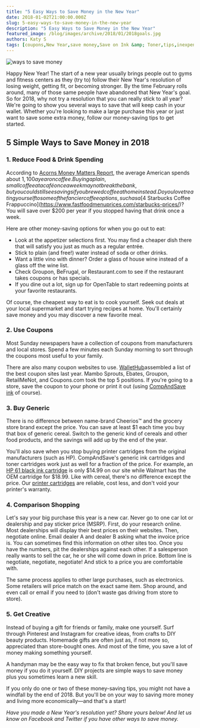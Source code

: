 ```yaml
---
title: "5 Easy Ways to Save Money in the New Year"
date: 2018-01-02T21:00:00.000Z
slug: 5-easy-ways-to-save-money-in-the-new-year
description: "5 Easy Ways to Save Money in the New Year"
featured_image: /blog/images/archive/2018/01/2018goals.jpg
authors: Katy S
tags: [coupons,New Year,save money,Save on Ink &amp; Toner,tips,inexpensive ink cartridges,Discount Offers,how to save money]
---
```


![ways to save money](/blog/images/2018goals.jpg "ways to save money in 2018")

Happy New Year! The start of a new year usually brings people out to gyms and fitness centers as they (try to) follow their New Year's resolution of losing weight, getting fit, or becoming stronger. By the time February rolls around, many of those same people have abandoned that New Year's goal. So for 2018, why not try a resolution that you can really stick to all year? We're going to show you several ways to save that will keep cash in your wallet. Whether you're looking to make a large purchase this year or just want to save some extra money, follow our money-saving tips to get started.

## 5 Simple Ways to Save Money in 2018

### 1\. Reduce Food & Drink Spending

According to [Acorns Money Matters Report](https://app.box.com/s/sikpbs94y84tdugqy3rvqu0s1mv74sr8), the average American spends about $1,100 a year on coffee. Buying a plain, small coffee at a café once a week may not break the bank, but you could still see savings if you brewed coffee at home instead. Do you love treating yourself to some of the fancier coffee options, such as a [$4 Starbucks Coffee Frappuccino](https://www.fastfoodmenuprices.com/starbucks-prices/)? You will save over $200 per year if you stopped having that drink once a week.

Here are other money-saving options for when you go out to eat:

* Look at the appetizer selections first. You may find a cheaper dish there that will satisfy you just as much as a regular entrée.
* Stick to plain (and free!) water instead of soda or other drinks.
* Want a little vino with dinner? Order a glass of house wine instead of a glass off the wine list.
* Check Groupon, BeFrugal, or Restaurant.com to see if the restaurant takes coupons or has specials.
* If you dine out a lot, sign up for OpenTable to start redeeming points at your favorite restaurants.

Of course, the cheapest way to eat is to cook yourself. Seek out deals at your local supermarket and start trying recipes at home. You'll certainly save money and you may discover a new favorite meal.

### 2\. Use Coupons

Most Sunday newspapers have a collection of coupons from manufacturers and local stores. Spend a few minutes each Sunday morning to sort through the coupons most useful to your family.

There are also many coupon websites to use. [WalletHub](https://wallethub.com/blog/best-coupons-sites/28529)assembled a list of the best coupon sites last year. Mambo Sprouts, Ebates, Groupon, RetailMeNot, and Coupons.com took the top 5 positions. If you're going to a store, save the coupon to your phone or print it out (using [CompAndSave ink](https://www.compandsave.com) of course).

### 3\. Buy Generic

There is no difference between name-brand Cheerios™ and the grocery store brand except the price. You can save at least $1 each time you buy that box of generic cereal. Switch to the generic kind of cereals and other food products, and the savings will add up by the end of the year.

You'll also save when you stop buying printer cartridges from the original manufacturers (such as HP). CompAndSave's generic ink cartridges and toner cartridges work just as well for a fraction of the price. For example, an [HP 61 black ink cartridge](https://www.compandsave.com/hp/61-ink-cartridges/ch561wn-black) is only $14.99 on our site while Walmart has the OEM cartridge for $18.99\. Like with cereal, there's no difference except the price. Our [printer cartridges](https://www.compandsave.com/help) are reliable, cost less, and don't void your printer's warranty. 

### 4\. Comparison Shopping

Let's say your big purchase this year is a new car. Never go to one car lot or dealership and pay sticker price (MSRP). First, do your research online. Most dealerships will display their best prices on their websites. Then, negotiate online. Email dealer A and dealer B asking what the invoice price is. You can sometimes find this information on other sites too. Once you have the numbers, pit the dealerships against each other. If a salesperson really wants to sell the car, he or she will come down in price. Bottom line is negotiate, negotiate, negotiate! And stick to a price you are comfortable with.

The same process applies to other large purchases, such as electronics. Some retailers will price match on the exact same item. Shop around, and even call or email if you need to (don't waste gas driving from store to store).

### 5\. Get Creative

Instead of buying a gift for friends or family, make one yourself. Surf through Pinterest and Instagram for creative ideas, from crafts to DIY beauty products. Homemade gifts are often just as, if not more so, appreciated than store-bought ones. And most of the time, you save a lot of money making something yourself. 

A handyman may be the easy way to fix that broken fence, but you'll save money if you do it yourself. DIY projects are simple ways to save money plus you sometimes learn a new skill. 

If you only do one or two of these money-saving tips, you might not have a windfall by the end of 2018\. But you'll be on your way to saving more money and living more economically—and that's a start!

_Have you made a New Year's resolution yet? Share yours below! And let us know on Facebook and Twitter if you have other ways to save money._